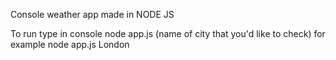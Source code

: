 
Console weather app made in NODE JS

To run type in console node app.js (name of city that you'd like to check)
for example node app.js London
